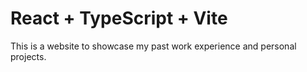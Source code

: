 # React + TypeScript + Vite

This is a website to showcase my past work experience and personal projects.
